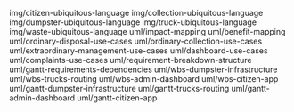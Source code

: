 img/citizen-ubiquitous-language
img/collection-ubiquitous-language
img/dumpster-ubiquitous-language
img/truck-ubiquitous-language
img/waste-ubiquitous-language
uml/impact-mapping
uml/benefit-mapping
uml/ordinary-disposal-use-cases
uml/ordinary-collection-use-cases
uml/extraordinary-management-use-cases
uml/dashboard-use-cases
uml/complaints-use-cases
uml/requirement-breakdown-structure
uml/gantt-requirements-dependencies
uml/wbs-dumpster-infrastructure
uml/wbs-trucks-routing
uml/wbs-admin-dashboard
uml/wbs-citizen-app
uml/gantt-dumpster-infrastructure
uml/gantt-trucks-routing
uml/gantt-admin-dashboard
uml/gantt-citizen-app
